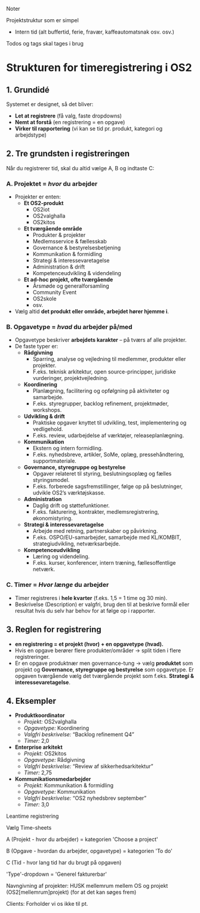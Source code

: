 
Noter

Projektstruktur som er simpel

- Intern tid (alt buffertid, ferie, fravær, kaffeautomatsnak osv. osv.)

Todos og tags skal tages i brug

# Strukturen for timeregistrering i OS2

## 1. Grundidé

Systemet er designet, så det bliver:

- **Let at registrere** (få valg, faste dropdowns)
- **Nemt at forstå** (en registrering = en opgave)
- **Virker til rapportering** (vi kan se tid pr. produkt, kategori og arbejdstype)

## 2. Tre grundsten i registreringen

Når du registrerer tid, skal du altid vælge A, B og indtaste C:

### A. Projektet = *hvor* du arbejder

- Projekter er enten: 
  - **Et OS2-produkt**
    - OS2iot
    - OS2valghalla
    - OS2kitos
  - **Et tværgående område**
    - Produkter & projekter
    - Medlemsservice & fællesskab
    - Governance & bestyrelsesbetjening
    - Kommunikation & formidling
    - Strategi & interessevaretagelse
    - Administration & drift
    - Kompetenceudvikling & videndeling
  - **Et ad-hoc projekt, ofte tværgående**
    - Årsmøde og generalforsamling
    - Community Event
    - OS2skole
    - osv.
- Vælg altid **det produkt eller område, arbejdet hører hjemme i**.

### B. Opgavetype = *hvad* du arbejder på/med

- Opgavetype beskriver **arbejdets karakter** – på tværs af alle projekter.
- De faste typer er: 
  - **Rådgivning**
    - Sparring, analyse og vejledning til medlemmer, produkter eller projekter.
    - F.eks. teknisk arkitektur, open source-principper, juridiske vurderinger, projektvejledning.
  - **Koordinering**
    - Planlægning, facilitering og opfølgning på aktiviteter og samarbejde.
    - F.eks. styregrupper, backlog refinement, projektmøder, workshops.
  - **Udvikling & drift**
    - Praktiske opgaver knyttet til udvikling, test, implementering og vedligehold.
    - F.eks. review, udarbejdelse af værktøjer, releaseplanlægning.
  - **Kommunikation**
    - Ekstern og intern formidling.
    - F.eks. nyhedsbreve, artikler, SoMe, oplæg, pressehåndtering, supportmateriale.
  - **Governance, styregruppe og  bestyrelse**
    - Opgaver relateret til styring, beslutningsoplæg og fælles styringsmodel.
    - F.eks. forberede sagsfremstillinger, følge op på beslutninger, udvikle OS2’s værktøjskasse.
  - **Administration**
    - Daglig drift og støttefunktioner.
    - F.eks. fakturering, kontrakter, medlemsregistrering, økonomistyring.
  - **Strategi & interessevaretagelse**
    - Arbejde med retning, partnerskaber og påvirkning.
    - F.eks. OSPO/EU-samarbejder, samarbejde med KL/KOMBIT, strategiudvikling, netværksarbejde.
  - **Kompetenceudvikling**
    - Læring og videndeling.
    - F.eks. kurser, konferencer, intern træning, fællesoffentlige netværk.

### C. Timer = *Hvor længe* du arbejder

- Timer registreres i **hele kvarter** (f.eks. 1,5 = 1 time og 30 min).
- Beskrivelse (Description) er valgfri, brug den til at beskrive formål eller resultat hvis du selv har behov for at følge op i rapporter. 

## 3. Reglen for registrering

- **en registrering = et projekt (hvor) + en opgavetype (hvad).**
- Hvis en opgave berører flere produkter/områder → split tiden i flere registreringer.
- Er en opgave produktnær men governance-tung → vælg **produktet** som projekt og **Governance, styregruppe og bestyrelse** som opgavetype. Er opgaven tværgående vælg det tværgående projekt som f.eks. **Strategi & interessevaretagelse**.

## 4. Eksempler

- **Produktkoordinator**
  - *Projekt:* OS2valghalla
  - *Opgavetype:* Koordinering
  - *Valgfri beskrivelse:* “Backlog refinement Q4”
  - *Timer:* 2,0
- **Enterprise arkitekt**
  - *Projekt:* OS2kitos
  - *Opgavetype:* Rådgivning
  - *Valgfri beskrivelse:* “Review af sikkerhedsarkitektur”
  - *Timer:* 2,75
- **Kommunikationsmedarbejder**
  - *Projekt:* Kommunikation & formidling
  - *Opgavetype:* Kommunikation
  - *Valgfri beskrivelse:* “OS2 nyhedsbrev september”
  - *Timer:* 3,0

Leantime registrering

Vælg Time-sheets

A (Projekt - hvor du arbejder) = kategorien 'Choose a project'

B (Opgave - hvordan du arbejder, opgavetype) = kategorien 'To do'

C (Tid - hvor lang tid har du brugt på opgaven) 

'Type'-dropdown = 'Generel fakturerbar'

Navngivning af projekter: HUSK mellemrum mellem OS og projekt (OS2\[mellemrum\]projekt) (for at det kan søges frem)

Clients: Forholder vi os ikke til pt.
